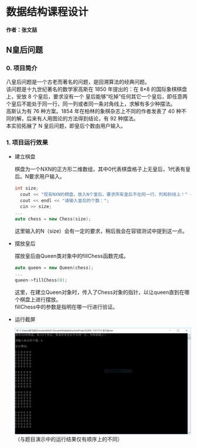 # 数据结构课程设计

#### 作者：张文喆

## N皇后问题

### 0. 项目简介  
八皇后问题是一个古老而著名的问题，是回溯算法的经典问题。  
该问题是十九世纪著名的数学家高斯在 1850 年提出的：在 8*8 的国际象棋棋盘上，安放 8 个皇后，要求没有一个 皇后能够“吃掉”任何其它一个皇后，即任意两个皇后不能处于同一行，同一列或者同一条对角线上，求解有多少种摆法。  
高斯认为有 76 种方案。1854 年在柏林的象棋杂志上不同的作者发表了 40 种不同的解，后来有人用图论的方法得到结论，有 92 种摆法。  
本实验拓展了 N 皇后问题，即皇后个数由用户输入。  

### 1. 项目运行效果

- 建立棋盘

  棋盘为一个NXN的正方形二维数组，其中0代表棋盘格子上无皇后，1代表有皇后。N要求用户输入。  
  ```c++
  int size;
	cout << "现有NXN的棋盘，放入N个皇后，要求所有皇后不在同一行、列和斜线上！" << endl;
	cout << endl << "请输入皇后的个数：";
	cin >> size;
  ...
  auto chess = new Chess(size);
  ```
  这里输入的N（size）会有一定的要求，稍后我会在容错测试中提到这一点。  
  
- 摆放皇后

  摆放皇后由Queen类对象中的fillChess函数完成。  
  ```c++
  auto queen = new Queen(chess);
  ...
  queen->fillChess(0);
  ```
  这里，在建立Queen对象时，传入了Chess对象的指针，以让queen直到在哪个棋盘上进行摆放。  
  fillChess中的参数是指明在哪一行进行验证。  
  
- 运行截屏

  ![image](https://github.com/pancerZH/dataStructureProject/blob/master/Q4/image/run.PNG)
  （与题目演示中的运行结果仅有顺序上的不同）
